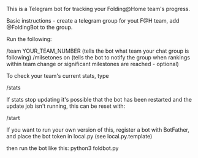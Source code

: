 This is a Telegram bot for tracking your Folding@Home team's progress.

Basic instructions - create a telegram group for yout F@H team, add @FoldingBot to the group.

Run the following:

/team YOUR_TEAM_NUMBER (tells the bot what team your chat group is following)
/milsetones on (tells the bot to notify the group when rankings within team change or significant milestones are reached - optional)

To check your team's current stats, type

/stats

If stats stop updating it's possible that the bot has been restarted and the update job isn't running, this can be reset with:

/start

If you want to run your own version of this, register a bot with BotFather, and place the bot token in local.py (see local.py.template)

then run the bot like this:
python3 foldbot.py
